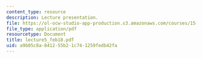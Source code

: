 ```yaml
---
content_type: resource
description: Lecture presentation.
file: https://ol-ocw-studio-app-production.s3.amazonaws.com/courses/15-501-introduction-to-financial-and-managerial-accounting-spring-2004/a9b05c8a841255b21c741259fedb42fa_lecture5_feb18.pdf
file_type: application/pdf
resourcetype: Document
title: lecture5_feb18.pdf
uid: a9b05c8a-8412-55b2-1c74-1259fedb42fa
---
```

